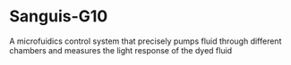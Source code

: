 # Sanguis-G10
A microfuidics control system that precisely pumps fluid through different chambers and measures the light response of the dyed fluid
